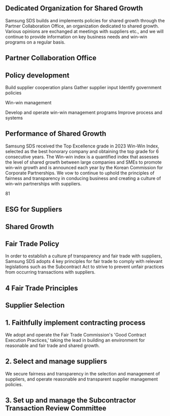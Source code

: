 ## **Dedicated Organization for Shared Growth**

Samsung SDS builds and implements policies for shared growth through the Partner Collaboration Office, an organization dedicated to shared growth. Various opinions are exchanged at meetings with suppliers etc., and we will continue to provide information on key business needs and win-win programs on a regular basis.

## **Partner Collaboration Office**

## **Policy development**

Build supplier cooperation plans Gather supplier input Identify government policies

Win-win management

Develop and operate win-win management programs Improve process and systems

## **Performance of Shared Growth**

Samsung SDS received the Top Excellence grade in 2023 Win-Win Index, selected as the best honorary company and obtaining the top grade for 6 consecutive years. The Win-win index is a quantified index that assesses the level of shared growth between large companies and SMEs to promote win-win growth and is announced each year by the Korean Commission for Corporate Partnerships. We vow to continue to uphold the principles of fairness and transparency in conducing business and creating a culture of win-win partnerships with suppliers.

81

## **ESG for Suppliers**

## **Shared Growth**

## **Fair Trade Policy**

In order to establish a culture pf transparency and fair trade with suppliers, Samsung SDS adopts 4 key principles for fair trade to comply with relevant legislations such as the Subcontract Act to strive to prevent unfair practices from occurring transactions with suppliers.

## **4 Fair Trade Principles**

## **Supplier Selection**

## **1. Faithfully implement contracting process**

We adopt and operate the Fair Trade Commission's 'Good Contract Execution Practices,' taking the lead in building an environment for reasonable and fair trade and shared growth.

## **2. Select and manage suppliers**

We secure fairness and transparency in the selection and management of suppliers, and operate reasonable and transparent supplier management policies.

## **3. Set up and manage the Subcontractor Transaction Review Committee**